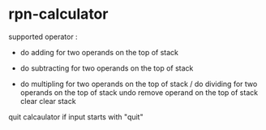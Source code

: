 # rpn-calculator

supported operator :
+ do adding for two operands on the top of stack
- do subtracting for two operands on the top of stack
* do multipling for two operands on the top of stack
/ do dividing for two operands on the top of stack
undo remove operand on the top of stack
clear clear stack

quit calcaulator if input starts with "quit" 
